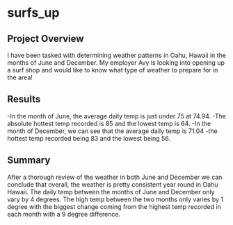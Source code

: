 # surfs_up

## Project Overview

I have been tasked with determining weather patterns in Oahu, Hawaii in the months of June and December. My employer Avy is looking into opening up a surf shop and would like to know what type of weather to prepare for in the area!

## Results 

-In the month of June, the average daily temp is just under 75 at 74.94. 
-The absolute hottest temp recorded is 85 and the lowest temp is 64. 
-In the month of December, we can see that the average daily temp is 71.04
-the hottest temp recorded being 83 and the lowest being 56.

## Summary 

After a thorough review of the weather in both June and December we can conclude that overall, the weather is pretty consistent year round in Oahu Hawaii. The daily temp between the months of June and December only vary by 4 degrees. The high temp between the two months only varies by 1 degree with the biggest change coming from the highest temp recorded in each month with a 9 degree difference.
